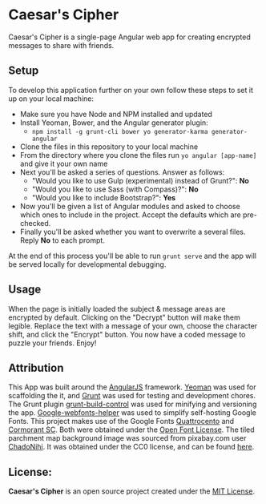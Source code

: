 # Caesar's Cipher
Caesar's Cipher is a single-page Angular web app for creating encrypted
messages to share with friends.

## Setup
To develop this application further on your own follow these steps to set it up
on your local machine:

* Make sure you have Node and NPM installed and updated
* Install Yeoman, Bower, and the Angular generator plugin:
    * ```npm install -g grunt-cli bower yo generator-karma generator-angular```
* Clone the files in this repository to your local machine
* From the directory where you clone the files run ```yo angular [app-name]```
  and give it your own name
* Next you'll be asked a series of questions. Answer as follows:
    * "Would you like to use Gulp (experimental) instead of Grunt?": **No**
    * "Would you like to use Sass (with Compass)?": **No**
    * "Would you like to include Bootstrap?": **Yes**
* Now you'll be given a list of Angular modules and asked to choose which ones
  to include in the project.  Accept the defaults which are pre-checked.
* Finally you'll be asked whether you want to overwrite a several files.
  Reply **No** to each prompt.

At the end of this process you'll be able to run ```grunt serve``` and the
app will be served locally for developmental debugging.  

## Usage
When the page is initially loaded the subject & message areas are encrypted
by default. Clicking on the "Decrypt" button will make them legible.  Replace
the text with a message of your own, choose the character shift, and click
the "Encrypt" button.  You now have a coded message to puzzle your friends.
Enjoy!

## Attribution
This App was built around the [AngularJS](https://angularjs.org/) framework.
[Yeoman](yeoman.io) was used for scaffolding the it, and
[Grunt](https://gruntjs.com/) was used for testing and development chores.
The Grunt plugin
[grunt-build-control](https://github.com/robwierzbowski/grunt-build-control)
was used for minifying and versioning the app.
[Google-webfonts-helper](https://github.com/majodev/google-webfonts-helper) was
used to simplify self-hosting Google Fonts.
This project makes use of the Google Fonts
[Quattrocento](https://fonts.google.com/specimen/Quattrocento) and
[Cormorant SC](https://fonts.google.com/specimen/Cormorant+SC). Both were
obtained under the
[Open Font License](http://scripts.sil.org/cms/scripts/page.php?site_id=nrsi&id=OFL_web).
The tiled parchment map background image was sourced from pixabay.com user [ChadoNihi](https://pixabay.com/en/users/ChadoNihi-634818/).  It was obtained
under the CC0 license, and can be found
[here](https://pixabay.com/en/map-background-parchment-seamless-574792/).

## License:
**Caesar's Cipher** is an open source project created under the
[MIT License](https://github.com/GreenGiraffe1/Item-Catalog/blob/master/LICENSE).
